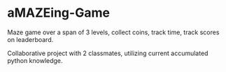 # aMAZEing-Game
Maze game over a span of 3 levels, collect coins, track time, track scores on leaderboard.

Collaborative project with 2 classmates, utilizing current accumulated python knowledge.
